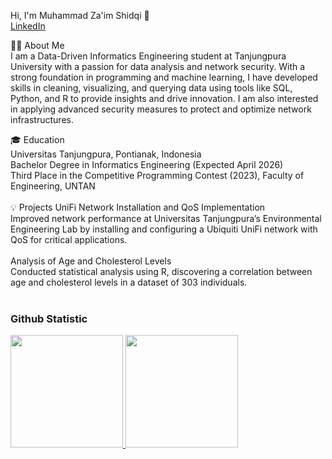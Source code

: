 Hi, I'm Muhammad Za'im Shidqi 👋<br>
[LinkedIn](https://www.linkedin.com/in/muhammad-za-im-shidqi-414326281/)

👨‍💻 About Me<br>
I am a Data-Driven Informatics Engineering student at Tanjungpura University with a passion for data analysis and network security. With a strong foundation in programming and machine learning, I have developed skills in cleaning, visualizing, and querying data using tools like SQL, Python, and R to provide insights and drive innovation. I am also interested in applying advanced security measures to protect and optimize network infrastructures.<br>

🎓 Education<br>
Universitas Tanjungpura, Pontianak, Indonesia<br>
Bachelor Degree in Informatics Engineering (Expected April 2026)<br>
Third Place in the Competitive Programming Contest (2023), Faculty of Engineering, UNTAN<br>
<br>
💡 Projects
UniFi Network Installation and QoS Implementation<br>
Improved network performance at Universitas Tanjungpura’s Environmental Engineering Lab by installing and configuring a Ubiquiti UniFi network with QoS for critical applications.<br>
<br>
Analysis of Age and Cholesterol Levels<br>
Conducted statistical analysis using R, discovering a correlation between age and cholesterol levels in a dataset of 303 individuals.<br>
<br>
### Github Statistic<br>
<p align="left">
<a href="https://github.com/hwangzie">
  <img height="180em" src="https://github-readme-stats-eight-theta.vercel.app/api?username=hwangzie&show_icons=true&theme=algolia&include_all_commits=true&count_private=true"/>
  <img height="180em" src="https://github-readme-stats-eight-theta.vercel.app/api/top-langs/?username=hwangzie&layout=compact&theme=algolia"/>
</a>
</p>

